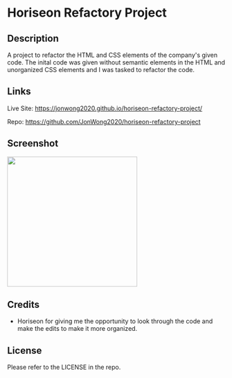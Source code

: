 # Horiseon Refactory Project

## Description

A project to refactor the HTML and CSS elements of the company's given code.  The inital code was given without semantic elements in the HTML and unorganized CSS elements and I was tasked to refactor the code.  

## Links

Live Site:  https://jonwong2020.github.io/horiseon-refactory-project/

Repo:  https://github.com/JonWong2020/horiseon-refactory-project

## Screenshot

<img src="https://media0.giphy.com/media/bBbe2drZlNcxuV6GYq/giphy.gif" width="300" height="300" />

## Credits

* Horiseon for giving me the opportunity to look through the code and make the edits to make it more organized. 

## License

Please refer to the LICENSE in the repo.